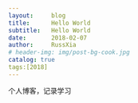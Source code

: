 ```yaml
---
layout:     blog
title:      Hello World
subtitle:   Hello World
date:       2018-02-07
author:     RussXia
# header-img: img/post-bg-cook.jpg
catalog: true
tags:[2018]
---
```

个人博客，记录学习